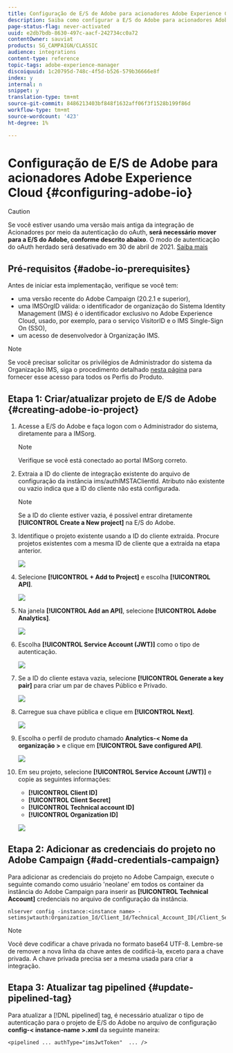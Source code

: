 ```yaml
---
title: Configuração de E/S de Adobe para acionadores Adobe Experience Cloud
description: Saiba como configurar a E/S do Adobe para acionadores Adobe Experience Cloud
page-status-flag: never-activated
uuid: e2db7bdb-8630-497c-aacf-242734cc0a72
contentOwner: sauviat
products: SG_CAMPAIGN/CLASSIC
audience: integrations
content-type: reference
topic-tags: adobe-experience-manager
discoiquuid: 1c20795d-748c-4f5d-b526-579b36666e8f
index: y
internal: n
snippet: y
translation-type: tm+mt
source-git-commit: 8486213403bf848f1632aff06f3f1528b199f86d
workflow-type: tm+mt
source-wordcount: '423'
ht-degree: 1%

---
```



# Configuração de E/S de Adobe para acionadores Adobe Experience Cloud {#configuring-adobe-io}

>[!CAUTION]
>
>Se você estiver usando uma versão mais antiga da integração de Acionadores por meio da autenticação do oAuth, **será necessário mover para a E/S do Adobe, conforme descrito abaixo**. O modo de autenticação do oAuth herdado será desativado em 30 de abril de 2021. [Saiba mais](https://github.com/AdobeDocs/analytics-1.4-apis/blob/master/docs/APIEOL.md)

## Pré-requisitos {#adobe-io-prerequisites}

Antes de iniciar esta implementação, verifique se você tem:

* uma versão recente do Adobe Campaign (20.2.1 e superior),
* uma IMSOrgID válida: o identificador de organização do Sistema Identity Management (IMS) é o identificador exclusivo no Adobe Experience Cloud, usado, por exemplo, para o serviço VisitorID e o IMS Single-Sign On (SSO),
* um acesso de desenvolvedor à Organização IMS.

>[!NOTE]
>
>Se você precisar solicitar os privilégios de Administrador do sistema da Organização IMS, siga o procedimento detalhado [nesta página](https://helpx.adobe.com/ca/enterprise/admin-guide.html/ca/enterprise/using/manage-developers.ug.html) para fornecer esse acesso para todos os Perfis do Produto.


## Etapa 1: Criar/atualizar projeto de E/S de Adobe {#creating-adobe-io-project}

1. Acesse a E/S do Adobe e faça logon com o Administrador do sistema, diretamente para a IMSorg.

   >[!NOTE]
   >
   > Verifique se você está conectado ao portal IMSorg correto.

1. Extraia a ID do cliente de integração existente do arquivo de configuração da instância ims/authIMSTAClientId. Atributo não existente ou vazio indica que a ID do cliente não está configurada.

   >[!NOTE]
   >
   >Se a ID do cliente estiver vazia, é possível entrar diretamente **[!UICONTROL Create a New project]** na E/S do Adobe.

1. Identifique o projeto existente usando a ID do cliente extraída. Procure projetos existentes com a mesma ID de cliente que a extraída na etapa anterior.

   ![](assets/do-not-localize/adobe_io_8.png)

1. Selecione **[!UICONTROL + Add to Project]** e escolha **[!UICONTROL API]**.

   ![](assets/do-not-localize/adobe_io_1.png)

1. Na janela **[!UICONTROL Add an API]**, selecione **[!UICONTROL Adobe Analytics]**.

   ![](assets/do-not-localize/adobe_io_2.png)

1. Escolha **[!UICONTROL Service Account (JWT)]** como o tipo de autenticação.

   ![](assets/do-not-localize/adobe_io_3.png)

1. Se a ID do cliente estava vazia, selecione **[!UICONTROL Generate a key pair]** para criar um par de chaves Público e Privado.

   ![](assets/do-not-localize/adobe_io_4.png)

1. Carregue sua chave pública e clique em **[!UICONTROL Next]**.

   ![](assets/do-not-localize/adobe_io_5.png)

1. Escolha o perfil de produto chamado **Analytics-&lt; Nome da organização >** e clique em **[!UICONTROL Save configured API]**.

   ![](assets/do-not-localize/adobe_io_6.png)

1. Em seu projeto, selecione **[!UICONTROL Service Account (JWT)]** e copie as seguintes informações:
   * **[!UICONTROL Client ID]**
   * **[!UICONTROL Client Secret]**
   * **[!UICONTROL Technical account ID]**
   * **[!UICONTROL Organization ID]**

   ![](assets/do-not-localize/adobe_io_7.png)

## Etapa 2: Adicionar as credenciais do projeto no Adobe Campaign {#add-credentials-campaign}

Para adicionar as credenciais do projeto no Adobe Campaign, execute o seguinte comando como usuário &#39;neolane&#39; em todos os container da instância do Adobe Campaign para inserir as **[!UICONTROL Technical Account]** credenciais no arquivo de configuração da instância.

```
nlserver config -instance:<instance name> -setimsjwtauth:Organization_Id/Client_Id/Technical_Account_ID[/Client_Secret[/Base64_encoded_Private_Key]]
```

>[!NOTE]
>
>Você deve codificar a chave privada no formato base64 UTF-8. Lembre-se de remover a nova linha da chave antes de codificá-la, exceto para a chave privada. A chave privada precisa ser a mesma usada para criar a integração.

## Etapa 3: Atualizar tag pipelined {#update-pipelined-tag}

Para atualizar a [!DNL pipelined] tag, é necessário atualizar o tipo de autenticação para o projeto de E/S do Adobe no arquivo de configuração **config-&lt; instance-name >.xml** da seguinte maneira:

```
<pipelined ... authType="imsJwtToken"  ... />
```

